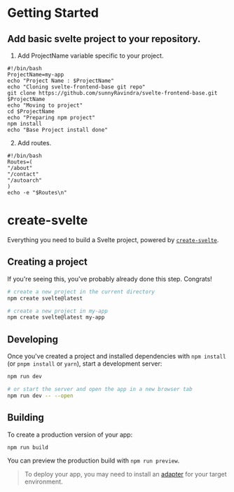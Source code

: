# Getting Started

## Add basic svelte project to your repository.

1. Add ProjectName variable specific to your project.
```
#!/bin/bash
ProjectName=my-app
echo "Project Name : $ProjectName"
echo "Cloning svelte-frontend-base git repo"
git clone https://github.com/sunnyRavindra/svelte-frontend-base.git $ProjectName
echo "Moving to project"
cd $ProjectName
echo "Preparing npm project"
npm install
echo "Base Project install done"
```
2. Add routes.
```
#!/bin/bash
Routes=(
"/about"
"/contact"
"/autoarch"
)
echo -e "$Routes\n"
```


# create-svelte

Everything you need to build a Svelte project, powered by [`create-svelte`](https://github.com/sveltejs/kit/tree/master/packages/create-svelte).

## Creating a project

If you're seeing this, you've probably already done this step. Congrats!

```bash
# create a new project in the current directory
npm create svelte@latest

# create a new project in my-app
npm create svelte@latest my-app
```

## Developing

Once you've created a project and installed dependencies with `npm install` (or `pnpm install` or `yarn`), start a development server:

```bash
npm run dev

# or start the server and open the app in a new browser tab
npm run dev -- --open
```

## Building

To create a production version of your app:

```bash
npm run build
```

You can preview the production build with `npm run preview`.

> To deploy your app, you may need to install an [adapter](https://kit.svelte.dev/docs/adapters) for your target environment.
